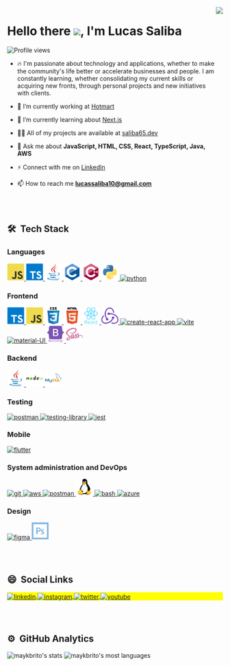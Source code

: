 <img align="right" height="590em" src="https://raw.githubusercontent.com/gist/saliba65/22c943d5a1b847f389f6797ff9a27b84/raw/95d108848677d9dd9caa0e4b172426e64463bd68/githubcard.svg"/>

<h1 align="left">Hello there <img src="https://raw.githubusercontent.com/kaueMarques/kaueMarques/master/hi.gif" width="30px">, I'm Lucas Saliba</h1>

<p align="left"> <img src="https://komarev.com/ghpvc/?username=saliba65&color=yellow" alt="Profile views" /> </p>

 
- 🔥 I'm passionate about technology and applications, whether to make the community's life better or accelerate businesses and people. I am constantly learning, whether consolidating my current skills or acquiring new fronts, through personal projects and new initiatives with clients.

- 🔭 I’m currently working at [Hotmart](https://www.hotmart.com)

- 🌱 I’m currently learning about [Next.js](https://nextjs.org)

- 👨‍💻 All of my projects are available at [saliba65.dev](https://github.com/saliba65?tab=repositories)

- 💬 Ask me about **JavaScript, HTML, CSS, React, TypeScript, Java, AWS**

- ⚡ Connect with me on [LinkedIn](https://www.linkedin.com/in/lucassaliba-/)

- 📫 How to reach me **lucassaliba10@gmail.com**

<br><br>

## 🛠 &nbsp;Tech Stack

### Languages

<p>
<a href="https://developer.mozilla.org/en-US/docs/Web/JavaScript" target="_blank"> <img src="https://raw.githubusercontent.com/devicons/devicon/master/icons/javascript/javascript-original.svg" alt="javascript" width="40" height="40"/> </a> 
<a href="https://www.typescriptlang.org/" target="_blank"> <img src="https://raw.githubusercontent.com/devicons/devicon/master/icons/typescript/typescript-original.svg" alt="typescript" width="40" height="40"/> </a> 
<a href="https://www.java.com" target="_blank"> <img src="https://raw.githubusercontent.com/devicons/devicon/master/icons/java/java-original.svg" alt="java" width="40" height="40"/> </a>
<a href="https://www.cprogramming.com/" target="_blank"> <img src="https://raw.githubusercontent.com/devicons/devicon/master/icons/c/c-original.svg" alt="c" width="40" height="40"/> </a>
<a href="https://www.w3schools.com/cpp/" target="_blank"> <img src="https://raw.githubusercontent.com/devicons/devicon/master/icons/cplusplus/cplusplus-original.svg" alt="cplusplus" width="40" height="40"/> </a>
<a href="https://www.python.org" target="_blank"> <img src="https://raw.githubusercontent.com/devicons/devicon/master/icons/python/python-original.svg" alt="python" width="40" height="40"/> </a> 
<a href="https://dart.dev" target="_blank"> <img src="https://dart.dev/assets/img/shared/dart/logo+text/horizontal/white.svg" alt="python" width="100" height="40"/> </a> 
</p>

### Frontend

<p>
<a href="https://www.typescriptlang.org/" target="_blank"> <img src="https://raw.githubusercontent.com/devicons/devicon/master/icons/typescript/typescript-original.svg" alt="typescript" width="40" height="40"/> </a> 
<a href="https://developer.mozilla.org/en-US/docs/Web/JavaScript" target="_blank"> <img src="https://raw.githubusercontent.com/devicons/devicon/master/icons/javascript/javascript-original.svg" alt="javascript" width="40" height="40"/> </a> 
<a href="https://www.w3schools.com/css/" target="_blank"> <img src="https://raw.githubusercontent.com/devicons/devicon/master/icons/css3/css3-original-wordmark.svg" alt="css3" width="40" height="40"/> </a> 
<a href="https://www.w3.org/html/" target="_blank"> <img src="https://raw.githubusercontent.com/devicons/devicon/master/icons/html5/html5-original-wordmark.svg" alt="html5" width="40" height="40"/> </a>
<a href="https://reactjs.org/" target="_blank"> <img src="https://raw.githubusercontent.com/devicons/devicon/master/icons/react/react-original-wordmark.svg" alt="react" width="40" height="40"/> </a>
<a href="https://redux.js.org" target="_blank"> <img src="https://raw.githubusercontent.com/devicons/devicon/master/icons/redux/redux-original.svg" alt="redux" width="40" height="40"/> </a>
<a href="https://create-react-app.dev" target="_blank"> <img src="https://create-react-app.dev/img/logo.svg" alt="create-react-app" width="40" height="40"/> </a>
<a href="https://vitejs.dev" target="_blank"> <img src="https://vitejs.dev/logo.svg" alt="vite" width="40" height="40"/> </a>
<a href="https://v4.mui.com/pt/" target="_blank"> <img src="https://v4.mui.com/static/logo_raw.svg" alt="material-UI" width="40" height="40"/> </a> 
<a href="https://getbootstrap.com" target="_blank"> <img src="https://raw.githubusercontent.com/devicons/devicon/master/icons/bootstrap/bootstrap-plain-wordmark.svg" alt="bootstrap" width="40" height="40"/> </a>
<a href="https://sass-lang.com" target="_blank"> <img src="https://raw.githubusercontent.com/devicons/devicon/master/icons/sass/sass-original.svg" alt="sass" width="40" height="40"/> </a>
</p>

### Backend

<p>
<a href="https://www.java.com" target="_blank"> <img src="https://raw.githubusercontent.com/devicons/devicon/master/icons/java/java-original.svg" alt="java" width="40" height="40"/> </a>
<a href="https://nodejs.org" target="_blank"> <img src="https://raw.githubusercontent.com/devicons/devicon/master/icons/nodejs/nodejs-original-wordmark.svg" alt="nodejs" width="40" height="40"/> </a>
<a href="https://www.mysql.com/" target="_blank"> <img src="https://raw.githubusercontent.com/devicons/devicon/master/icons/mysql/mysql-original-wordmark.svg" alt="mysql" width="40" height="40"/> </a>
<!-- <a href="https://www.docker.com/" target="_blank"> <img src="https://raw.githubusercontent.com/devicons/devicon/master/icons/docker/docker-original-wordmark.svg" alt="docker" width="40" height="40"/> </a> -->
</p>

### Testing

<p>
<a href="https://postman.com" target="_blank"> <img src="https://www.vectorlogo.zone/logos/getpostman/getpostman-icon.svg" alt="postman" width="40" height="40"/> </a> 
<a href="https://testing-library.com" target="_blank"> <img src="https://testing-library.com/img/octopus-128x128.png" alt="testing-library" width="40" height="40"/> </a>
<a href="https://jestjs.io" target="_blank"> <img src="https://www.vectorlogo.zone/logos/jestjsio/jestjsio-icon.svg" alt="jest" width="40" height="40"/> </a> 
</p>

### Mobile

<p>
<a href="https://flutter.dev" target="_blank"> <img src="https://www.vectorlogo.zone/logos/flutterio/flutterio-icon.svg" alt="flutter" width="40" height="40"/> </a>  
</p>

### System administration and DevOps

<p>
<a href="https://git-scm.com/" target="_blank"> <img src="https://www.vectorlogo.zone/logos/git-scm/git-scm-icon.svg" alt="git" width="40" height="40"/> </a>
<a href="https://aws.amazon.com/pt/?nc2=h_lg" target="_blank"> <img src="https://upload.wikimedia.org/wikipedia/commons/thumb/9/93/Amazon_Web_Services_Logo.svg/768px-Amazon_Web_Services_Logo.svg.png" alt="aws" width="40" height="30"/> </a>
<a href="https://postman.com" target="_blank"> <img src="https://www.vectorlogo.zone/logos/getpostman/getpostman-icon.svg" alt="postman" width="40" height="40"/> </a>
<a href="https://www.linux.org/" target="_blank"> <img src="https://raw.githubusercontent.com/devicons/devicon/master/icons/linux/linux-original.svg" alt="linux" width="40" height="40"/> </a> 
<a href="https://www.gnu.org/software/bash/" target="_blank"> <img src="https://www.vectorlogo.zone/logos/gnu_bash/gnu_bash-icon.svg" alt="bash" width="40" height="40"/> </a>
<a href="https://azure.microsoft.com/en-in/" target="_blank"> <img src="https://www.vectorlogo.zone/logos/microsoft_azure/microsoft_azure-icon.svg" alt="azure" width="40" height="40"/> </a>
</p>

### Design

<p>
<a href="https://www.figma.com/" target="_blank"> <img src="https://www.vectorlogo.zone/logos/figma/figma-icon.svg" alt="figma" width="40" height="40"/> </a> 
<a href="https://www.photoshop.com/en" target="_blank"> <img src="https://raw.githubusercontent.com/devicons/devicon/master/icons/photoshop/photoshop-line.svg" alt="photoshop" width="40" height="40"/> </a>
</p>

<br><br>

## 😄 &nbsp;Social Links

<p align="left" style="background:yellow">
<a href="https://www.linkedin.com/in/lucassaliba-/" target="_blank">
  <img align="center" src="https://img.shields.io/badge/-Lucas Saliba-05122A?style=flat&logo=linkedin" alt="linkedin"/>
</a>
<a href="https://www.instagram.com/lucassaliba_/" target="_blank">
 <img align="center" src="https://img.shields.io/badge/-Lucas Saliba-05122A?style=flat&logo=instagram" alt="instagram"/>
</a>
<a href="https://twitter.com/lucassaliba5" target="_blank">
  <img align="center" src="https://img.shields.io/badge/-Lucas Saliba-05122A?style=flat&logo=twitter" alt="twitter"/>  
</a>
<a href="https://www.youtube.com/channel/UChbzgA-T-_jjY0v770ucW3Q" target="_blank">
 <img align="center" src="https://img.shields.io/badge/-Lucas Saliba-05122A?style=flat&logo=youtube" alt="youtube"/>
</a>
</p>

<br><br>

## ⚙️ &nbsp;GitHub Analytics

<p align="left">
<img width="530em" src="https://github-readme-stats.vercel.app/api?username=saliba65&show_icons=true&theme=vision-friendly-dark" alt="maykbrito's stats"/>
<img width="530em" src="https://github-readme-stats.vercel.app/api/top-langs/?username=saliba65&layout=compact&theme=vision-friendly-dark" alt="maykbrito's most languages"/>
</p>


<!--
**saliba65/saliba65** is a ✨ _special_ ✨ repository because its `README.md` (this file) appears on your GitHub profile.
Here are some ideas to get you started:
- 🔭 I’m currently working on ...
- 🌱 I’m currently learning ...
- 👯 I’m looking to collaborate on ...
- 🤔 I’m looking for help with ...
- 💬 Ask me about ...
- 📫 How to reach me: ...
- 😄 Pronouns: ...
- ⚡ Fun fact: ...
-->
